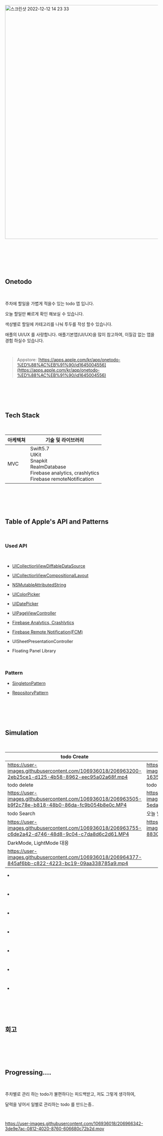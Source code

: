 <img width="770" alt="스크린샷 2022-12-12 14 23 33" src="https://user-images.githubusercontent.com/106936018/206966844-d08b5c49-81b7-4c31-814a-6216132c860f.png">





<br/><br/><br/><br/><br/>



## Onetodo

<br/>

주차에 할일을 가볍게 적을수 있는 todo 앱 입니다.

오늘 할일만 빠르게 확인 해보실 수 있습니다.

색상별로 할일에 카테고리를 나눠 투두를 작성 할수 있습니다.

애플의 UI/UX 를 사랑합니다. 애플기본앱(UI/UX)을 많이 참고하여, 이질감 없는 앱을 경험 하실수 있습니다.

<br/>

> Appstore: [https://apps.apple.com/kr/app/onetodo-%ED%88%AC%EB%91%90/id1645004556](https://apps.apple.com/kr/app/onetodo-%ED%88%AC%EB%91%90/id1645004556)



<br/><br/><br/><br/>



## Tech Stack



<br/>

| 아케텍쳐 | 기술 및 라이브러리                                           |
| -------- | ------------------------------------------------------------ |
| MVC      | Swift5.7<br />UIKit<br />Snapkit<br />RealmDatabase<br />Firebase analytics, crashlytics<br />Firebase remoteNotification |

<br/><br/><br/><br/>



## Table of Apple's API and  Patterns

<br/>

### Used API

<br/>

* [UICollectionViewDiffableDataSource](https://github.com/haha1haka/iOS-Topics/issues/3)

* [UICollectionViewCompositionalLayout](https://github.com/haha1haka/iOS-Topics/issues/1)

* [NSMutableAttributedString](https://github.com/haha1haka/iOS-Topics/issues/22)

* [UIColorPicker](https://github.com/haha1haka/iOS-Topics/issues/25)

* [UIDatePicker](https://github.com/haha1haka/iOS-Topics/issues/24)

* [UIPageViewController](https://github.com/haha1haka/iOS-Topics/issues/23)
* [Firebase Analytics, Crashlytics](https://github.com/haha1haka/iOS-Topics/issues/15)
* [Firebase Remote Notification(FCM)](https://github.com/haha1haka/iOS-Topics/issues/31)

* UISheetPresentationController

* Floating Panel Library

<br/>

### Pattern

* [SingletonPattern](https://github.com/haha1haka/iOS-Topics/issues/30)

* [RepositoryPattern](https://github.com/haha1haka/iOS-Topics/issues/20)





<br/><br/><br/><br/>

## Simulation

<br/>



| todo Create                                                  | todo Edit                                                    |
| ------------------------------------------------------------ | ------------------------------------------------------------ |
| https://user-images.githubusercontent.com/106936018/206963200-2eb25ce1-d125-4b58-8962-eec95a02a68f.mp4 | https://user-images.githubusercontent.com/106936018/206963435-1635beb3-ee55-47a8-9e68-2c784af2d01d.MP4 |
| todo delete                                                  | todo complete                                                |
| https://user-images.githubusercontent.com/106936018/206963505-b9f2c78e-b818-48b0-86da-fc9b054b8e0c.MP4 | https://user-images.githubusercontent.com/106936018/206963574-5edafd97-575c-4fe2-a74f-c16d988ef266.MP4 |
| todo Search                                                  | 오늘 날짜 todo  확인                                         |
| https://user-images.githubusercontent.com/106936018/206963755-c6de2a42-d746-48d8-9c04-c7da8d6c2d61.MP4 | https://user-images.githubusercontent.com/106936018/206965052-88303739-e2aa-455e-9872-230f07d833fa.MP4 |
| DarkMode, LightMode 대응                                     |                                                              |
| https://user-images.githubusercontent.com/106936018/206964377-845af6bb-c822-4223-bc19-09aa338785a9.mp4 |                                                              |



* 





<br/>

* 



<br/>



* 



<br/>



* 



<br/>

* 





<br/>

* 



<br/>



* 





<br/><br/><br/><br/>

## 회고





<br/><br/><br/><br/>

## Progressing....

<br/>

주차별로 관리 하는 todo가 불편하다는 피드백받고, 저도 그렇게 생각하여,

달력을 넣어서 일별로 관리하는 todo 를 만드는중..



<br/>

https://user-images.githubusercontent.com/106936018/206966342-3de9e7ac-0812-4020-8760-606680c72b2d.mov






































